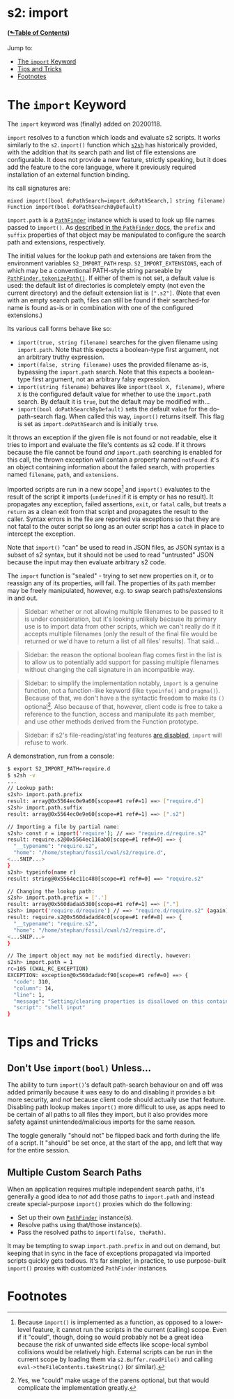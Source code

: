 # s2: import
#### ([&#x2b11;Table of Contents](./))

Jump to:

* [The `import` Keyword](#keyword-import)
* [Tips and Tricks](#keyword-import-tips)
* [Footnotes](#keyword-import-footnotes)


<a id="keyword-import"></a>
# The `import` Keyword

The `import` keyword was (finally) added on 20200118.

`import` resolves to a function which loads and evaluate s2
scripts. It works similarly to the `s2.import()` function which
[`s2sh`](s2sh.md) has historically provided, with the addition that
its search path and list of file extensions are configurable. It does
not provide a new feature, strictly speaking, but it does add the
feature to the core language, where it previously required
installation of an external function binding.

Its call signatures are:

```s2-member
mixed import([bool doPathSearch=import.doPathSearch,] string filename)
Function import(bool doPathSearchByDefault)
```

`import.path` is a [`PathFinder`](type-pathfinder.md) instance which is
used to look up file names passed to `import()`. As [described in
the `PathFinder` docs](type-pathfinder.md#type-pathfinder-configure),
the `prefix` and `suffix` properties of that object may be manipulated
to configure the search path and extensions, respectively.

The initial values for the lookup path and extensions are taken from
the environment variables `S2_IMPORT_PATH`
resp. `S2_IMPORT_EXTENSIONS`, each of which may be a conventional
PATH-style string parseable by
[`PathFinder.tokenizePath()`](type-pathfinder.md). If either of them
is not set, a default value is used: the default list of directories
is completely empty (not even the current directory) and the default
extension list is `[".s2"]`. (Note that even with an empty search
path, files can still be found if their searched-for name is found
as-is or in combination with one of the configured extensions.)

Its various call forms behave like so:

- `import(true, string filename)` searches for the given filename
using `import.path`. Note that this expects a boolean-type first
argument, not an arbitrary truthy expression.
- `import(false, string filename)` uses the provided filename as-is,
bypassing the `import.path` search. Note that this expects a
boolean-type first argument, not an arbitrary falsy expression.
- `import(string filename)` behaves like `import(bool X, filename)`,
where `X` is the configured default value for whether to use
the `import.path` search. By default it is `true`, but the default
may be modified with...
- `import(bool doPathSearchByDefault)` sets the default value for
the do-path-search flag. When called this way, `import()` returns itself.
This flag is set as `import.doPathSearch` and is initially `true`.

It throws an exception if the given file is not found or not readable,
else it tries to import and evaluate the file's contents as s2
code. If it throws because the file cannot be found *and*
`import.path` searching is enabled for this call, the thrown exception
will contain a property named `notFound`: it's an object containing
information about the failed search, with properties named `filename`,
`path`, and `extensions`.

Imported scripts are run in a new scope[^2] and `import()` evaluates
to the result of the script it imports (`undefined` if it is empty or
has no result). It propagates any exception, failed assertions, `exit`,
or `fatal` calls, but treats a `return` as a clean exit from that
script and propagates the result to the caller. Syntax errors in the
file are reported via exceptions so that they are not fatal to the
outer script so long as an outer script has a `catch` in place to
intercept the exception.

Note that `import()` "can" be used to read in JSON files, as JSON
syntax is a subset of s2 syntax, but it should not be used to read
"untrusted" JSON because the input may then evaluate arbitrary s2
code.


The `import` function is "sealed" - trying to set new properties on
it, or to reassign any of its properties, will fail. The properties of
its `path` member may be freely manipulated, however, e.g. to swap
search paths/extensions in and out.

> Sidebar: whether or not allowing multiple filenames to be passed to
it is under consideration, but it's looking unlikely because its
primary use is to import data from other scripts, which we can't
really do if it accepts multiple filenames (only the result of the
final file would be returned or we'd have to return a list of all
files' results). That said...

> Sidebar: the reason the optional boolean flag comes first in the
list is to allow us to potentially add support for passing multiple
filenames without changing the call signature in an incompatible way.

> Sidebar: to simplify the implementation notably, `import` is a
genuine function, not a function-like keyword (like `typeinfo()` and
`pragma()`). Because of that, we don't have a the syntactic freedom to
make its `()` optional[^1]. Also because of that, however, client code is
free to take a reference to the function, access and manipulate its
`path` member, and use other methods derived from the Function
prototype.

> Sidebar: if s2's file-reading/stat'ing features [are disabled](misc-disable.md),
`import` will refuse to work.

A demonstration, run from a console:

```bash
$ export S2_IMPORT_PATH=require.d
$ s2sh -v
...
// Lookup path:
s2sh> import.path.prefix
result: array@0x5564ec0e9a60[scope=#1 ref#=1] ==> ["require.d"]
s2sh> import.path.suffix
result: array@0x5564ec0e9e60[scope=#1 ref#=1] ==> [".s2"]

// Importing a file by partial name:
s2sh> const r = import('require'); // ==> "require.d/require.s2"
result: require.s2@0x5564ec116ab0[scope=#1 ref#=9] ==> {
  "__typename": "require.s2",
  "home": "/home/stephan/fossil/cwal/s2/require.d",
<...SNIP...>
}
s2sh> typeinfo(name r)
result: string@0x5564ec11c480[scope=#1 ref#=0] ==> "require.s2"

// Changing the lookup path:
s2sh> import.path.prefix = ['.']
result: array@0x560dadaa5380[scope=#1 ref#=1] ==> ["."]
s2sh> import('require.d/require') // ==> "require.d/require.s2" (again)
result: require.s2@0x560dadadd4c0[scope=#1 ref#=8] ==> {
  "__typename": "require.s2",
  "home": "/home/stephan/fossil/cwal/s2/require.d",
<...SNIP...>
}

// The import object may not be modified directly, however:
s2sh> import.path = 1
rc=105 (CWAL_RC_EXCEPTION)
EXCEPTION: exception@0x560dadadcf90[scope=#1 ref#=0] ==> {
  "code": 310,
  "column": 14,
  "line": 1,
  "message": "Setting/clearing properties is disallowed on this container (of type 'function').",
  "script": "shell input"
}
```

<a id="keyword-import-tips"></a>
# Tips and Tricks

## Don't Use `import(bool)` Unless...

The ability to turn `import()`'s default path-search behaviour on and
off was added primarily because it was easy to do and disabling it
provides a bit more security, and *not* because client code should
actually use that feature. Disabling path lookup makes `import()` more
difficult to use, as apps need to be certain of all paths to all files
they import, but it also provides more safety against
unintended/malicious imports for the same reason.

The toggle generally "should not" be flipped back and forth during the
life of a script. It "should" be set once, at the start of the app,
and left that way for the entire session.


## Multiple Custom Search Paths

When an application requires multiple independent search paths, it's
generally a good idea to *not* add those paths to `import.path` and
instead create special-purpose `import()` proxies which do the
following:

- Set up their own [`PathFinder`](type-pathfinder.md) instance(s).
- Resolve paths using that/those instance(s).
- Pass the resolved paths to `import(false, thePath)`.

It may be tempting to swap `import.path.prefix` in and out on demand,
but keeping that in sync in the face of exceptions propagated via
imported scripts quickly gets tedious. It's far simpler, in practice,
to use purpose-built `import()` proxies with customized `PathFinder`
instances.


<a id="keyword-import-footnotes"></a>
# Footnotes

[^1]: Yes, we "could" make usage of the parens optional, but that
    would complicate the implementation greatly.

[^2]: Because `import()` is implemented as a function, as opposed to a
lower-level feature, it cannot run the scripts in the current
(calling) scope.  Even if it "could", though, doing so would probably
not be a great idea because the risk of unwanted side effects like
scope-local symbol collisions would be relatively high. External scripts
can be run in the current scope by loading them via `s2.Buffer.readFile()`
and calling `eval->theFileContents.takeString()` (or similar).

